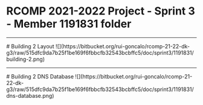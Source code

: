 # RCOMP 2021-2022 Project - Sprint 3 - Member 1191831 folder
<hr>
# Building 2 Layout
![](https://bitbucket.org/rui-goncalo/rcomp-21-22-dk-g3/raw/515dfc9da7b25f1be169f6fbbcfb32543bcbffc5/doc/sprint3/1191831/building-2.png)
<hr>
# Building 2 DNS Database
![](https://bitbucket.org/rui-goncalo/rcomp-21-22-dk-g3/raw/515dfc9da7b25f1be169f6fbbcfb32543bcbffc5/doc/sprint3/1191831/dns-database.png)